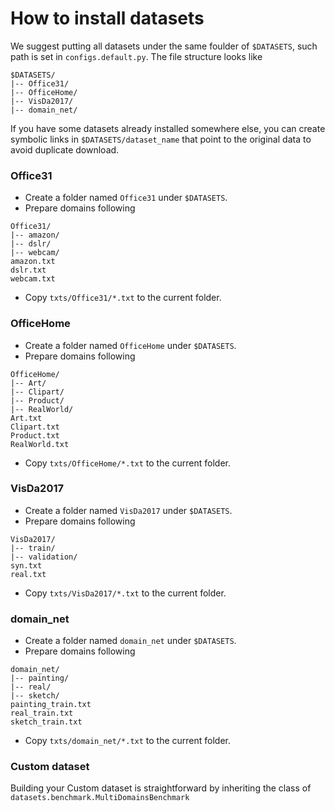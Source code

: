 # How to install datasets

We suggest putting all datasets under the same foulder of `$DATASETS`, such path is set in `configs.default.py`. The file structure looks like

```
$DATASETS/
|-- Office31/
|-- OfficeHome/
|-- VisDa2017/
|-- domain_net/
```
If you have some datasets already installed somewhere else, you can create symbolic links in `$DATASETS/dataset_name` that point to the original data to avoid duplicate download.

### Office31

- Create a folder named `Office31` under `$DATASETS`.
- Prepare domains following

```
Office31/
|-- amazon/
|-- dslr/
|-- webcam/
amazon.txt
dslr.txt
webcam.txt
```

- Copy `txts/Office31/*.txt` to the current folder.

### OfficeHome

- Create a folder named `OfficeHome` under `$DATASETS`.
- Prepare domains following

```
OfficeHome/
|-- Art/
|-- Clipart/
|-- Product/
|-- RealWorld/
Art.txt
Clipart.txt
Product.txt
RealWorld.txt
```

- Copy `txts/OfficeHome/*.txt` to the current folder.

### VisDa2017

- Create a folder named `VisDa2017` under `$DATASETS`.
- Prepare domains following

```
VisDa2017/
|-- train/
|-- validation/
syn.txt
real.txt
```

- Copy `txts/VisDa2017/*.txt` to the current folder.

### domain_net

- Create a folder named `domain_net` under `$DATASETS`.
- Prepare domains following

```
domain_net/
|-- painting/
|-- real/
|-- sketch/
painting_train.txt
real_train.txt
sketch_train.txt
```

- Copy `txts/domain_net/*.txt` to the current folder.

### Custom dataset

Building your Custom dataset is straightforward by inheriting the class of `datasets.benchmark.MultiDomainsBenchmark`
